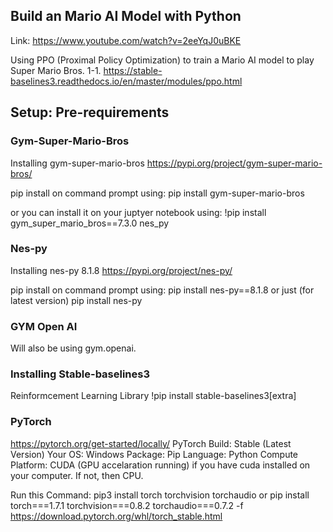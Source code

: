 ## Build an Mario AI Model with Python

Link: https://www.youtube.com/watch?v=2eeYqJ0uBKE

Using PPO (Proximal Policy Optimization) to train a Mario AI model to play Super Mario Bros. 1-1.
https://stable-baselines3.readthedocs.io/en/master/modules/ppo.html



## Setup: Pre-requirements
### Gym-Super-Mario-Bros
Installing gym-super-mario-bros
https://pypi.org/project/gym-super-mario-bros/

pip install on command prompt using:
pip install gym-super-mario-bros

or you can install it on your juptyer notebook using:
!pip install gym_super_mario_bros==7.3.0 nes_py


### Nes-py
Installing nes-py 8.1.8
https://pypi.org/project/nes-py/

pip install on command prompt using:
pip install nes-py==8.1.8
or just (for latest version)
pip install nes-py

### GYM Open AI
Will also be using 
gym.openai.

### Installing Stable-baselines3
Reinformcement Learning Library
!pip install stable-baselines3[extra]

### PyTorch
https://pytorch.org/get-started/locally/
PyTorch Build: Stable (Latest Version)
Your OS: Windows
Package: Pip
Language: Python
Compute Platform: CUDA (GPU accelaration running) if you have cuda installed on your computer. If not, then CPU.

Run this Command: pip3 install torch torchvision torchaudio
or
pip install torch===1.7.1 torchvision===0.8.2 torchaudio===0.7.2 -f https://download.pytorch.org/whl/torch_stable.html

